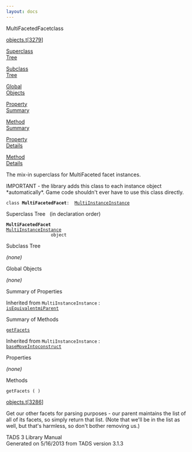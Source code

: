 ```yaml
---
layout: docs
---
```

<span class="title">MultiFacetedFacet</span><span class="type">class</span>

[objects.t](../file/objects.t.html)\[[3279](../source/objects.t.html#3279)\]

[Superclass  
Tree](#_SuperClassTree_)

[Subclass  
Tree](#_SubClassTree_)

[Global  
Objects](#_ObjectSummary_)

[Property  
Summary](#_PropSummary_)

[Method  
Summary](#_MethodSummary_)

[Property  
Details](#_Properties_)

[Method  
Details](#_Methods_)



The mix-in superclass for MultiFaceted facet instances.

IMPORTANT - the library adds this class to each instance object
\*automatically\*. Game code shouldn't ever have to use this class
directly.

`class `**`MultiFacetedFacet`**` :   `[`MultiInstanceInstance`](../object/MultiInstanceInstance.html)



<span id="_SuperClassTree_"></span>



<span class="hdln">Superclass Tree</span>   (in declaration order)



**`MultiFacetedFacet`**  
[`MultiInstanceInstance`](../object/MultiInstanceInstance.html)  
`                 object`  
<span id="_SubClassTree_"></span>



<span class="hdln">Subclass Tree</span>  



*(none)* <span id="_ObjectSummary_"></span>



<span class="hdln">Global Objects</span>  



*(none)* <span id="_PropSummary_"></span>



<span class="hdln">Summary of Properties</span>  





Inherited from `MultiInstanceInstance` :  
[`isEquivalent`](../object/MultiInstanceInstance.html#isEquivalent)[`miParent`](../object/MultiInstanceInstance.html#miParent)

<span id="_MethodSummary_"></span>



<span class="hdln">Summary of Methods</span>  



[`getFacets`](#getFacets)

Inherited from `MultiInstanceInstance` :  
[`baseMoveInto`](../object/MultiInstanceInstance.html#baseMoveInto)[`construct`](../object/MultiInstanceInstance.html#construct)

<span id="_Properties_"></span>



<span class="hdln">Properties</span>  



*(none)* <span id="_Methods_"></span>



<span class="hdln">Methods</span>  



<span id="getFacets"></span>

`getFacets ( )`

[objects.t](../file/objects.t.html)\[[3286](../source/objects.t.html#3286)\]



Get our other facets for parsing purposes - our parent maintains the
list of all of its facets, so simply return that list. (Note that we'll
be in the list as well, but that's harmless, so don't bother removing
us.)





TADS 3 Library Manual  
Generated on 5/16/2013 from TADS version 3.1.3


